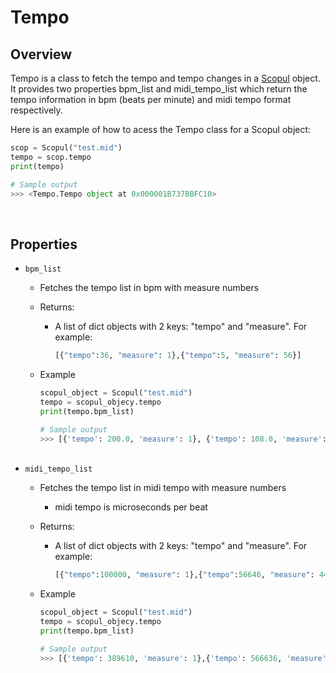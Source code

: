 # Tempo

## Overview
Tempo is a class to fetch the tempo and tempo changes in a [Scopul]("scopul.md") object. It provides two properties bpm_list and midi_tempo_list which return the tempo information in bpm (beats per minute) and midi tempo format respectively.


Here is an example of how to acess the Tempo class for a Scopul object:

```python
scop = Scopul("test.mid")
tempo = scop.tempo
print(tempo)

# Sample output
>>> <Tempo.Tempo object at 0x000001B737BBFC10>
```
<br>

## Properties
- `bpm_list`
    - Fetches the tempo list in bpm with measure numbers

    - Returns:
        - A list of dict objects with 2 keys: "tempo" and "measure". For example:

            ```python
            [{"tempo":36, "measure": 1},{"tempo":5, "measure": 56}]
            ```
    - Example
        ```python
        scopul_object = Scopul("test.mid")
        tempo = scopul_objecy.tempo
        print(tempo.bpm_list)

        # Sample output
        >>> [{'tempo': 200.0, 'measure': 1}, {'tempo': 108.0, 'measure': 55}]
        ```
        <br>
- `midi_tempo_list`
    - Fetches the tempo list in midi tempo with measure numbers
        - midi tempo is microseconds per beat

    - Returns:
        - A list of dict objects with 2 keys: "tempo" and "measure". For example:

            ```python
            [{"tempo":100000, "measure": 1},{"tempo":56646, "measure": 44}]
            ```
    - Example
        ```python
        scopul_object = Scopul("test.mid")
        tempo = scopul_objecy.tempo
        print(tempo.bpm_list)

        # Sample output
        >>> [{'tempo': 389610, 'measure': 1},{'tempo': 566636, 'measure': 176}]
        ```